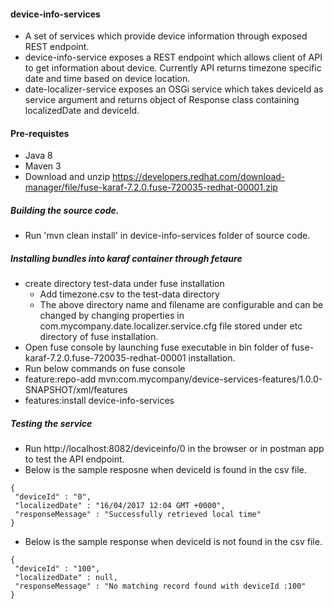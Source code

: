 #### device-info-services
* A set of services which provide device information through exposed REST endpoint.
* device-info-service exposes a REST endpoint which allows client of API to get information about device. Currently API returns timezone specific date and time based on device location.
* date-localizer-service exposes an OSGi service which takes deviceId as service argument and returns object of Response class containing localizedDate and deviceId.

#### Pre-requistes

* Java 8
* Maven 3
* Download and unzip https://developers.redhat.com/download-manager/file/fuse-karaf-7.2.0.fuse-720035-redhat-00001.zip

##### Building the source code.
* Run 'mvn clean install' in device-info-services folder of source code.

##### Installing bundles into karaf container through fetaure
* create directory test-data under fuse installation
  * Add timezone.csv to the test-data directory
  * The above directory name and filename are configurable and can be changed by changing properties in com.mycompany.date.localizer.service.cfg file stored under etc directory of fuse installation.
* Open fuse console by launching fuse executable in bin folder of fuse-karaf-7.2.0.fuse-720035-redhat-00001 installation.
* Run below commands on fuse console
 * feature:repo-add mvn:com.mycompany/device-services-features/1.0.0-SNAPSHOT/xml/features
 * features:install device-info-services
 
##### Testing the service

* Run http://localhost:8082/deviceinfo/0 in the browser or in postman app to test the API endpoint.
* Below is the sample resposne when deviceId is found in the csv file.
 ```
 {
  "deviceId" : "0",
  "localizedDate" : "16/04/2017 12:04 GMT +0000",
  "responseMessage" : "Successfully retrieved local time"
 }
 ```
 
 * Below is the sample response when deviceId is not found in the csv file.
 ```
 {
  "deviceId" : "100",
  "localizedDate" : null,
  "responseMessage" : "No matching record found with deviceId :100"
 }
 ```
